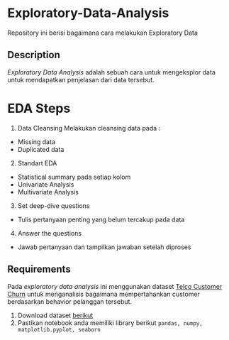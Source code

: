 # Exploratory-Data-Analysis
Repository ini berisi bagaimana cara melakukan Exploratory Data 

## Description
*Exploratory Data Analysis* adalah sebuah cara untuk mengeksplor data untuk mendapatkan penjelasan dari data tersebut.

# EDA Steps
1. Data Cleansing
Melakukan cleansing data pada :
- Missing data
- Duplicated data

2. Standart EDA
- Statistical summary pada setiap kolom
- Univariate Analysis
- Multivariate Analysis

3. Set deep-dive questions
- Tulis pertanyaan penting yang belum tercakup pada data

4. Answer the questions
- Jawab pertanyaan dan tampilkan jawaban setelah diproses

## Requirements
Pada *exploratory data analysis* ini menggunakan dataset [Telco Customer Churn](https://www.kaggle.com/datasets/blastchar/telco-customer-churn) untuk menganalisis bagaimana mempertahankan customer berdasarkan behavior pelanggan tersebut.
1. Download dataset [berikut](https://www.kaggle.com/datasets/blastchar/telco-customer-churn)
2. Pastikan notebook anda memiliki library berikut `pandas, numpy, matplotlib.pyplot, seaborn`
